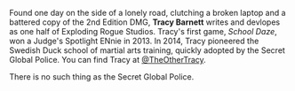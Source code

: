 Found one day on the side of a lonely road, clutching a broken laptop and a battered copy of the 2nd Edition DMG, **Tracy Barnett** writes and devlopes as one half of Exploding Rogue Studios. Tracy's first game, _School Daze_, won a Judge's Spotlight ENnie in 2013. In 2014, Tracy pioneered the Swedish Duck school of martial arts training, quickly adopted by the Secret Global Police. You can find Tracy at [@TheOtherTracy](https://twitter.com/TheOtherTracy.html). 

There is no such thing as the Secret Global Police.